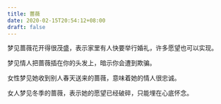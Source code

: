 ```yaml
---
title: 蔷薇
date: 2020-02-15T20:54:12+08:00
draft: false
---
```


梦见蔷薇花开得很茂盛，表示家里有人快要举行婚礼，许多愿望也可以实现。

梦见情人把蔷薇插在你的头发上，暗示你会遭到欺骗。

女性梦见她收到别人春天送来的蔷薇，意味着她的情人很忠诚。

女人梦见冬季的蔷薇，表示她的愿望已经破碎，只能埋在心底怀念。